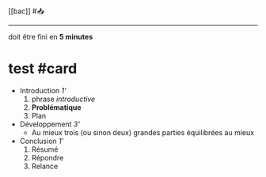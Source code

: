 [[bac]] #📥 

---
doit être fini en **5 minutes**
# test #card
- Introduction *1'*
	1. phrase *introductive*
	2. **Problématique**
	3. Plan
- Développement *3'*
	- Au mieux trois (ou sinon deux) grandes parties équilibrées au mieux
- Conclusion *1'*
	1. Résumé
	2. Répondre 
	3. Relance
